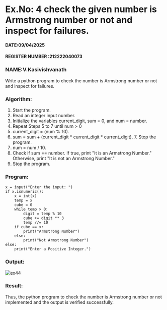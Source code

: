 # Ex.No: 4 check the given number is Armstrong number or not and inspect for failures.
#### DATE:09/04/2025
#### REGISTER NUMBER :212222040073
### NAME:V.Kasivishvanath
Write a python program to check the number is Armstrong number or not and inspect for failures.

### Algorithm:
1.  Start the program.
2.	Read an integer input number.
3.	Initialize the variables current_digit, sum = 0, and num = number.
4.	Repeat Steps 5 to 7 until num > 0
5.	current_digit = (num % 10).
6.	sum = sum + (current_digit * current_digit * current_digit). 7. Stop the program.
7.	num = num / 10.
8.	Check if sum == number. If true, print "It is an Armstrong Number." Otherwise, print "It is not an Armstrong Number."
9.	Stop the program.

### Program:

```
x = input("Enter the input: ")
if x.isnumeric():
    x = int(x)
    temp = x
    cube = 0
    while temp > 0:
        digit = temp % 10
        cube += digit ** 3
        temp //= 10
    if cube == x:
        print("Armstrong Number")
    else:
        print("Not Armstrong Number")
else:
    print("Enter a Positive Integer.")
```

### Output:

![ex44](https://github.com/user-attachments/assets/a8ec468f-c887-4dce-ac94-a7654c31a4c6)

### Result:
Thus, the python program to check the number is Armstrong number or not implemented and the output is verified successfully.


